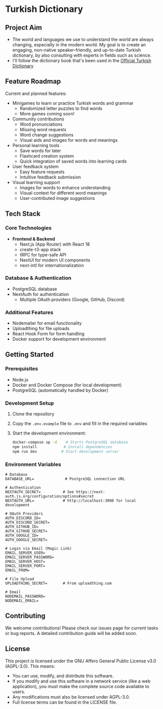 # Turkish Dictionary

## Project Aim

- The world and languages we use to understand the world are always changing, especially in the modern world. My goal is to create an engaging, non-native speaker-friendly, and up-to-date Turkish dictionary, by also consulting with experts in fields such as science.
- I'll follow the dictionary book that's been used in the [Official Turkish Dictionary](https://sozluk.gov.tr)

## Feature Roadmap

Current and planned features:

- Minigames to learn or practice Turkish words and grammar
  - Randomized letter puzzles to find words
  - More games coming soon!
- Community contributions
  - Word pronunciations
  - Missing word requests
  - Word change suggestions
  - Visual aids and images for words and meanings
- Personal learning tools
  - Save words for later
  - Flashcard creation system
  - Quick integration of saved words into learning cards
- User feedback system
  - Easy feature requests
  - Intuitive feedback submission
- Visual learning support
  - Images for words to enhance understanding
  - Visual context for different word meanings
  - User-contributed image suggestions

## Tech Stack

### Core Technologies

- **Frontend & Backend**
  - Next.js (App Router) with React 18
  - create-t3-app stack
  - tRPC for type-safe API
  - NextUI for modern UI components
  - next-intl for internationalization

### Database & Authentication

- PostgreSQL database
- NextAuth for authentication
  - Multiple OAuth providers (Google, GitHub, Discord)

### Additional Features

- Nodemailer for email functionality
- Uploadthing for file uploads
- React Hook Form for form handling
- Docker support for development environment

## Getting Started

### Prerequisites

- Node.js
- Docker and Docker Compose (for local development)
- PostgreSQL (automatically handled by Docker)

### Development Setup

1. Clone the repository
2. Copy the `.env.example` file to `.env` and fill in the required variables
3. Start the development environment:

   ```bash
   docker-compose up -d    # Starts PostgreSQL database
   npm install            # Install dependencies
   npm run dev           # Start development server
   ```

### Environment Variables

```env
# Database
DATABASE_URL=              # PostgreSQL connection URL

# Authentication
NEXTAUTH_SECRET=          # See https://next-auth.js.org/configuration/options#secret
NEXTAUTH_URL=             # http://localhost:3000 for local development

# OAuth Providers
AUTH_DISCORD_ID=
AUTH_DISCORD_SECRET=
AUTH_GITHUB_ID=
AUTH_GITHUB_SECRET=
AUTH_GOOGLE_ID=
AUTH_GOOGLE_SECRET=

# Login via Email (Magic Link)
EMAIL_SERVER_USER=
EMAIL_SERVER_PASSWORD=
EMAIL_SERVER_HOST=
EMAIL_SERVER_PORT=
EMAIL_FROM=

# File Upload
UPLOADTHING_SECRET=       # From uploadthing.com

# Email
NODEMAIL_PASSWORD=
NODEMAIL_EMAIL=
```

## Contributing

We welcome contributions! Please check our issues page for current tasks or bug reports. A detailed contribution guide will be added soon.

## License

This project is licensed under the GNU Affero General Public License v3.0 (AGPL-3.0). This means:

- You can use, modify, and distribute this software.
- If you modify and use this software in a network service (like a web application), you must make the complete source code available to users.
- Any modifications must also be licensed under AGPL-3.0.
- Full license terms can be found in the LICENSE file.
